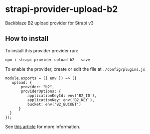 
# strapi-provider-upload-b2

Backblaze B2 upload provider for Strapi v3

## How to install
To install this provider provider run:

    npm i strapi-provider-upload-b2 --save

To enable the provider, create or edit the file at `./config/plugins.js`
  

    module.exports = ({ env }) => ({  
	   upload: {  
	       provider: "b2",  
		   providerOptions: {  
	          applicationKeyId: env('B2_ID'),  
		      applicationKey: env('B2_KEY'),  
		      bucket: env('B2_BUCKET')  
	      }  
      }  
    });

See [this article](https://strapi.io/documentation/v3.x/plugins/upload.html#using-a-provider) for more information.
